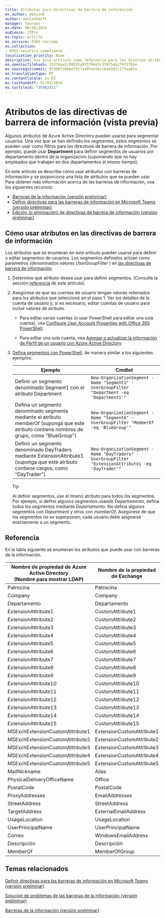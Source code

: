 ```yaml
---
title: Atributos para directivas de barrera de información
ms.author: deniseb
author: denisebmsft
manager: laurawi
ms.date: 06/28/2019
audience: ITPro
ms.topic: article
ms.service: O365-seccomp
ms.collection:
- M365-security-compliance
localization_priority: None
description: Use este artículo como referencia para los diversos atributos que puede usar en las directivas de barrera de información.
ms.openlocfilehash: 1537dae2c99555a9257bbe5c3f9754a1f975fbbe
ms.sourcegitcommit: 8f399f260687d17a497a15bcc644187c277ea8fe
ms.translationtype: MT
ms.contentlocale: es-ES
ms.lasthandoff: 07/03/2019
ms.locfileid: "35462411"
---
```

# <a name="attributes-for-information-barrier-policies-preview"></a>Atributos de las directivas de barrera de información (vista previa)

Algunos atributos de Azure Active Directory pueden usarse para segmentar usuarios. Una vez que se han definido los segmentos, estos segmentos se pueden usar como filtros para las directivas de barrera de información. Por ejemplo, puede usar **Department** para definir segmentos de usuarios por departamento dentro de la organización (suponiendo que no hay empleados que trabajen en dos departamentos al mismo tiempo). 

En este artículo se describe cómo usar atributos con barreras de información y se proporciona una lista de atributos que se pueden usar. Para obtener más información acerca de las barreras de información, vea los siguientes recursos:
- [Barreras de la información (versión preliminar)](information-barriers.md)
- [Definir directivas para las barreras de información en Microsoft Teams (versión preliminar)](information-barriers-policies.md)
- [Edición (o eliminación) de directivas de barrera de información (versión preliminar)](information-barriers-edit-segments-policies.md.md)

## <a name="how-to-use-attributes-in-information-barrier-policies"></a>Cómo usar atributos en las directivas de barrera de información

Los atributos que se enumeran en este artículo pueden usarse para definir o editar segmentos de usuarios. Los segmentos definidos actúan como parámetros (denominados valores *UserGroupFilter* ) en [las directivas de barrera de información](information-barriers-policies.md).

1. Determine qué atributo desea usar para definir segmentos. (Consulte la sección [referencia](#reference) de este artículo).

2. Asegúrese de que las cuentas de usuario tengan valores rellenados para los atributos que seleccionó en el paso 1. Ver los detalles de la cuenta de usuario y, si es necesario, editar cuentas de usuario para incluir valores de atributo. 

    - Para editar varias cuentas (o usar PowerShell para editar una sola cuenta), vea [Configure User Account Properties with Office 365 PowerShell](https://docs.microsoft.com/office365/enterprise/powershell/configure-user-account-properties-with-office-365-powershell).

    - Para editar una sola cuenta, vea [Agregar o actualizar la información de Perfil de un usuario con Azure Active Directory](https://docs.microsoft.com/azure/active-directory/fundamentals/active-directory-users-profile-azure-portal).

3. [Defina segmentos con PowerShell](information-barriers-policies.md#define-segments-using-powershell), de manera similar a los siguientes ejemplos:

    |Ejemplo  |Cmdlet  |
    |---------|---------|
    |Definir un segmento denominado Segment1 con el atributo Department     | `New-OrganizationSegment -Name "Segment1" -UserGroupFilter "Department -eq 'Department1'"`        |
    |Defina un segmento denominado segmenta mediante el atributo memberOf (suponga que este atributo contiene nombres de grupo, como "BlueGroup")     | `New-OrganizationSegment -Name "SegmentA" -UserGroupFilter "MemberOf -eq 'BlueGroup'"`        |
    |Definir un segmento denominado DayTraders mediante ExtensionAttribute1 (suponga que este atributo contiene cargos, como "DayTrader")|`New-OrganizationSegment -Name "DayTraders" -UserGroupFilter "ExtensionAttribute1 -eq 'DayTrader'"` |

    > [!TIP]
    > Al definir segmentos, use el mismo atributo para todos los segmentos. Por ejemplo, si define algunos segmentos usando *Departamento*, defina todos los segmentos mediante *Departamento*. No defina algunos segmentos con *Department* y otros con *memberOf*. Asegúrese de que los segmentos no se superponen; cada usuario debe asignarse exactamente a un segmento. 

## <a name="reference"></a>Referencia

En la tabla siguiente se enumeran los atributos que puede usar con barreras de la información.

|Nombre de propiedad de Azure Active Directory<br/>(Nombre para mostrar LDAP)  |Nombre de la propiedad de Exchange  |
|---------|---------|
|Patrocina       | Patrocina        |
|Company     |Company         |
|Departamento     |Departamento         |
|ExtensionAttribute1 |CustomAttribute1  |
|ExtensionAttribute2 |CustomAttribute2  |
|ExtensionAttribute3 |CustomAttribute3  |
|ExtensionAttribute4 |CustomAttribute4  |
|ExtensionAttribute5 |CustomAttribute5  |
|ExtensionAttribute6 |CustomAttribute6  |
|ExtensionAttribute7 |CustomAttribute7  |
|ExtensionAttribute8 |CustomAttribute8  |
|ExtensionAttribute9 |CustomAttribute9  |
|ExtensionAttribute10 |CustomAttribute10  |
|ExtensionAttribute11 |CustomAttribute11  |
|ExtensionAttribute12 |CustomAttribute12  |
|ExtensionAttribute13 |CustomAttribute13  |
|ExtensionAttribute14 |CustomAttribute14  |
|ExtensionAttribute15 |CustomAttribute15  |
|MSExchExtensionCustomAttribute1 |ExtensionCustomAttribute1 |
|MSExchExtensionCustomAttribute2 |ExtensionCustomAttribute2 |
|MSExchExtensionCustomAttribute3 |ExtensionCustomAttribute3 |
|MSExchExtensionCustomAttribute4 |ExtensionCustomAttribute4 |
|MSExchExtensionCustomAttribute5 |ExtensionCustomAttribute5 |
|MailNickname |Alias |
|PhysicalDeliveryOfficeName |Office |
|PostalCode |PostalCode |
|ProxyAddresses |EmailAddresses |
|StreetAddress |StreetAddress |
|TargetAddress |ExternalEmailAddress |
|UsageLocation |UsageLocation |
|UserPrincipalName  |UserPrincipalName  |
|Correo   |WindowsEmailAddress    |
|Descripción    |Descripción    |
|MemberOf   |MemberOfGroup  |

## <a name="related-topics"></a>Temas relacionados

[Definir directivas para las barreras de información en Microsoft Teams (versión preliminar)](information-barriers-policies.md)

[Solución de problemas de las barreras de la información (versión preliminar)](information-barriers-troubleshooting.md)

[Barreras de la información (versión preliminar)](information-barriers.md)



